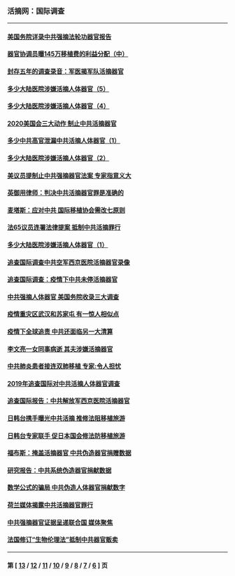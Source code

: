 ### 活摘网：国际调查
---
#### [美国务院详录中共强摘法轮功器官报告](../../pages/nf5947/n12944519.md?06040430) 
#### [器官协调员曝145万移植费的利益分配（中）](../../pages/nf5947/n12894547.md?06040430) 
#### [封存五年的调查录音：军医揭军队活摘器官](../../pages/nf5947/n12798692.md?06040430) 
#### [多少大陆医院涉嫌活摘人体器官（5）](../../pages/nf5947/n12768383.md?06040430) 
#### [多少大陆医院涉嫌活摘人体器官（4）](../../pages/nf5947/n12664434.md?06040430) 
#### [2020美国会三大动作 制止中共活摘器官](../../pages/nf5947/n12682004.md?06040430) 
#### [多少中共高官泄漏中共活摘人体器官（1）](../../pages/nf5947/n12671234.md?06040430) 
#### [多少大陆医院涉嫌活摘人体器官（2）](../../pages/nf5947/n12655589.md?06040430) 
#### [美议员提制止中共强摘器官法案 专家指意义大](../../pages/nf5947/n12630561.md?06040430) 
#### [英御用律师：判决中共活摘器官罪是准确的](../../pages/nf5947/n12580740.md?06040430) 
#### [麦塔斯：应对中共 国际移植协会需改七原则](../../pages/nf5947/n12514711.md?06040430) 
#### [法65议员连署法律提案 抵制中共活摘罪行](../../pages/nf5947/n12437047.md?06040430) 
#### [多少大陆医院涉嫌活摘人体器官（1）](../../pages/nf5947/n12414284.md?06040430) 
#### [追查国际调查中共空军西京医院活摘器官录像](../../pages/nf5947/n12348837.md?06040430) 
#### [追查国际调查：疫情下中共未停活摘器官](../../pages/nf5947/n12273415.md?06040430) 
#### [中共强摘人体器官 美国务院收录三大调查](../../pages/nf5947/n12181488.md?06040430) 
#### [疫情重灾区武汉和苏家屯 有一惊人相似点](../../pages/nf5947/n12150824.md?06040430) 
#### [疫情下全球追责 中共还面临另一大清算](../../pages/nf5947/n12070397.md?06040430) 
#### [李文亮一女同事病逝 其夫涉嫌活摘器官](../../pages/nf5947/n11957882.md?06040430) 
#### [中共肺炎患者接连双肺移植 专家:令人担忧](../../pages/nf5947/n11945516.md?06040430) 
#### [2019年追查国际对中共活摘人体器官调查](../../pages/nf5947/n11917733.md?06040430) 
#### [追查国际报告：中共解放军西京医院活摘器官](../../pages/nf5947/n11838359.md?06040430) 
#### [日韩台携手曝光中共活摘 推修法阻移植旅游](../../pages/nf5947/n11712046.md?06040430) 
#### [日韩台专家联手 促日本国会修法防移植旅游](../../pages/nf5947/n11708887.md?06040430) 
#### [福布斯：掩盖活摘器官 中共伪造器官捐赠数据](../../pages/nf5947/n11669316.md?06040430) 
#### [研究报告：中共系统伪造器官捐献数据](../../pages/nf5947/n11665366.md?06040430) 
#### [数学公式的骗局 中共伪造人体器官捐献数字](../../pages/nf5947/n11657738.md?06040430) 
#### [荷兰媒体揭露中共活摘器官罪行](../../pages/nf5947/n11574020.md?06040430) 
#### [中共强摘器官证据呈递联合国 媒体聚焦](../../pages/nf5947/n11546426.md?06040430) 
#### [法国修订“生物伦理法”抵制中共器官贩卖](../../pages/nf5947/n11545564.md?06040430) 

---
#### 第 [ [13](./13.md?06040430) / [12](./12.md?06040430) / [11](./11.md?06040430) / [10](./10.md?06040430) / [9](./9.md?06040430) / [8](./8.md?06040430) / [7](./7.md?06040430) / [6](./6.md?06040430) ] 页
